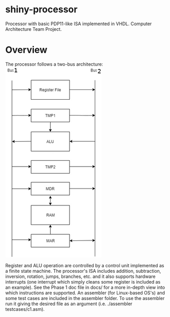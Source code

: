 # shiny-processor
Processor with basic PDP11-like ISA implemented in VHDL. Computer Architecture Team Project.

# Overview
The processor follows a two-bus architecture:
![arch schema](docs/schema.jpg)

Register and ALU operation are controlled by a control unit implemented as a finite state machine. The processor's ISA includes addition, subtraction, inversion, rotation, jumps, branches, etc. and it also supports hardware interrupts (one interrupt which simply cleans some register is included as an example). See the Phase 1 doc file in docs/ for a more in-depth view into which instructions are supported. An assembler (for Linux-based OS's) and some test cases are included in the assembler folder. To use the assembler run it giving the desired file as an argument (i.e. ./assembler testcases/c1.asm).
